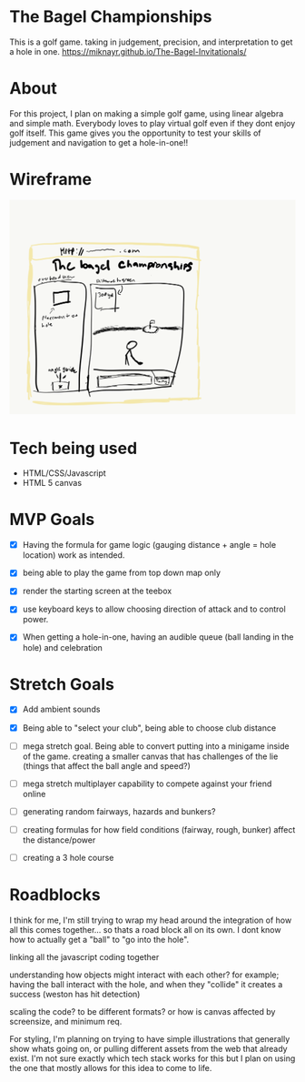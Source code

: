# The Bagel Championships

This is a golf game. 
taking in judgement, precision, and interpretation to get a hole in one. 
https://miknayr.github.io/The-Bagel-Invitationals/

# About
For this project, I plan on making a simple golf game, using linear algebra and simple math.
Everybody loves to play virtual golf even if they dont enjoy golf itself. This game gives you the opportunity to test your skills of judgement and navigation to get a hole-in-one!!


# Wireframe
![Alt text](images/bagel_WF-1.png?raw=true "golf wireframe")

# Tech being used
- HTML/CSS/Javascript
- HTML 5 canvas

# MVP Goals
- [x] Having the formula for game logic (gauging distance + angle = hole location) work as intended.
- [x] being able to play the game from top down map only
- [x] render the starting screen at the teebox
- [x] use keyboard keys to allow choosing direction of attack and to control power.
- [x] When getting a hole-in-one, having an audible queue (ball landing in the hole) and celebration




# Stretch Goals
- [x] Add ambient sounds
- [x] Being able to "select your club", being able to choose club distance
- [ ] mega stretch goal. Being able to convert putting into a minigame inside of the game. creating a smaller canvas that has challenges of the lie (things that affect the ball angle and speed?) 

 - [ ] mega stretch multiplayer capability to compete against your friend online

- [ ] generating random fairways, hazards and bunkers?
- [ ] creating formulas for how field conditions (fairway, rough, bunker) affect the distance/power
- [ ] creating a 3 hole course

# Roadblocks 
I think for me, I'm still trying to wrap my head around the integration of how all this comes together... so thats a road block all on its own.
I dont know how to actually get a "ball" to "go into the hole".

linking all the javascript coding together 

understanding how objects might interact with each other?
for example; having the ball interact with the hole, and when they "collide" it creates a success (weston has hit detection)






scaling the code? to be different formats? or how is canvas affected by screensize, and minimum req.


For styling, I'm planning on trying to have simple illustrations that generally show whats going on, or pulling different assets from the web that already exist. I'm not sure exactly which tech stack works for this but I plan on using the one that mostly allows for this idea to come to life.


